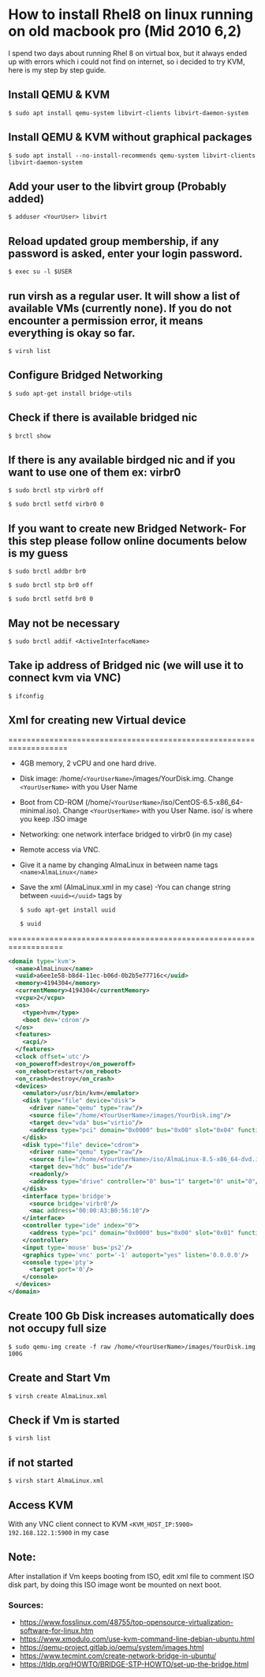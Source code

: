 # How to install Rhel8 on linux running on old macbook pro (Mid 2010 6,2)

I spend two days about running Rhel 8 on virtual box, but it always ended up with errors which i could not find on internet, so i decided to try KVM,
here is my step by step guide.

## Install QEMU & KVM
`$ sudo apt install qemu-system libvirt-clients libvirt-daemon-system`

## Install QEMU & KVM without graphical packages
`$ sudo apt install --no-install-recommends qemu-system libvirt-clients libvirt-daemon-system`

## Add your user to the libvirt group (Probably added)
`$ adduser <YourUser> libvirt`

## Reload updated group membership, if any password is asked, enter your login password.
`$ exec su -l $USER`

## run virsh as a regular user. It will show a list of available VMs (currently none). If you do not encounter a permission error, it means everything is okay so far.
`$ virsh list`

## Configure Bridged Networking
`$ sudo apt-get install bridge-utils`

## Check if there is available bridged nic
`$ brctl show`

## If there is any available birdged nic and if you want to use one of them ex: virbr0
`$ sudo brctl stp virbr0 off`

`$ sudo brctl setfd virbr0 0`

## If you want to create new Bridged Network- For this step please follow online documents below is my guess
`$ sudo brctl addbr br0`

`$ sudo brctl stp br0 off`

`$ sudo brctl setfd br0 0`

## May not be necessary
`$ sudo brctl addif <ActiveInterfaceName>`

## Take ip address of Bridged nic (we will use it to connect kvm via VNC)
`$ ifconfig`

## Xml for creating new Virtual device
===================================================================
- 4GB memory, 2 vCPU and one hard drive.
- Disk image: /home/`<YourUserName>`/images/YourDisk.img. Change `<YourUserName>` with you User Name
- Boot from CD-ROM (/home/`<YourUserName>`/iso/CentOS-6.5-x86_64-minimal.iso). Change `<YourUserName>` with you User Name. iso/ is where you keep .ISO image
- Networking: one network interface bridged to virbr0 (in my case)
- Remote access via VNC.
- Give it a name by changing AlmaLinux in between name tags `<name>AlmaLinux</name>`
- Save the xml (AlmaLinux.xml in my case)
-You can change string between `<uuid></uuid>` tags by
  
  `$ sudo apt-get install uuid`
  
  `$ uuid`
  
==================================================================
```xml
<domain type='kvm'>
  <name>AlmaLinux</name>
  <uuid>a6ee1e58-b8d4-11ec-b06d-0b2b5e77716c</uuid>
  <memory>4194304</memory>
  <currentMemory>4194304</currentMemory>
  <vcpu>2</vcpu>
  <os>
    <type>hvm</type>
    <boot dev='cdrom'/>
  </os>
  <features>
    <acpi/>
  </features>
  <clock offset='utc'/>
  <on_poweroff>destroy</on_poweroff>
  <on_reboot>restart</on_reboot>
  <on_crash>destroy</on_crash>
  <devices>
    <emulator>/usr/bin/kvm</emulator>
    <disk type="file" device="disk">
      <driver name="qemu" type="raw"/>
      <source file="/home/<YourUserName>/images/YourDisk.img"/>
      <target dev="vda" bus="virtio"/>
      <address type="pci" domain="0x0000" bus="0x00" slot="0x04" function="0x0"/>
    </disk>
    <disk type="file" device="cdrom">
      <driver name="qemu" type="raw"/>
      <source file="/home/<YourUserName>/iso/AlmaLinux-8.5-x86_64-dvd.iso"/>
      <target dev="hdc" bus="ide"/>
      <readonly/>
      <address type="drive" controller="0" bus="1" target="0" unit="0"/>
    </disk>
    <interface type='bridge'>
      <source bridge='virbr0'/>
      <mac address="00:00:A3:B0:56:10"/>
    </interface>
    <controller type="ide" index="0">
      <address type="pci" domain="0x0000" bus="0x00" slot="0x01" function="0x1"/>
    </controller>
    <input type='mouse' bus='ps2'/>
    <graphics type='vnc' port='-1' autoport="yes" listen='0.0.0.0'/>
    <console type='pty'>
      <target port='0'/>
    </console>
  </devices>
</domain>
```
## Create 100 Gb Disk increases automatically does not occupy full size
`$ sudo qemu-img create -f raw /home/<YourUserName>/images/YourDisk.img 100G`

## Create and Start Vm
`$ virsh create AlmaLinux.xml`

## Check if Vm is started
`$ virsh list`

## if not started
`$ virsh start AlmaLinux.xml`

## Access KVM
With any VNC client connect to KVM
`<KVM_HOST_IP:5900>`
`192.168.122.1:5900` in my case

## Note: 
After installation if Vm keeps booting from ISO, edit xml file to comment ISO disk part, by doing this ISO image wont be mounted on next boot.
  
### Sources:
- https://www.fosslinux.com/48755/top-opensource-virtualization-software-for-linux.htm
- https://www.xmodulo.com/use-kvm-command-line-debian-ubuntu.html
- https://qemu-project.gitlab.io/qemu/system/images.html
- https://www.tecmint.com/create-network-bridge-in-ubuntu/
- https://tldp.org/HOWTO/BRIDGE-STP-HOWTO/set-up-the-bridge.html
